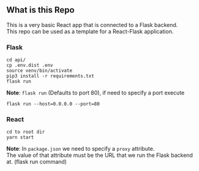 <h2>What is this Repo</h2>
This is a very basic React app that is connected to a Flask backend. <br>
This repo can be used as a template for a React-Flask application.

<h3>Flask</h2>

```
cd api/
cp .env.dist .env
source venv/bin/activate
pip3 install -r requirements.txt
flask run
```
<b>Note</b>:
`flask run` (Defaults to port 80), if need to specify a port execute
```
flask run --host=0.0.0.0 --port=80
```


<h3>React</h2>

```
cd to root dir
yarn start
```

<b>Note</b>:
In `package.json` we need to specify a `proxy` attribute.<br>
The value of that attribute must be the URL that we run the Flask backend at. (flask run command)
